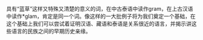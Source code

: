 

具有“蓝草”这样又特殊又清楚的意义的词，在中古泰语中读作gram，在上古汉语中读作*glam，肯定是同一个词。像这样的一大批例子将为我们奠定一个基础，在这个基础上我们可以尝试着证明汉语、藏语和泰语是关系很近的语言，并揭示讲这些语言的民族之间的早期历史亲缘。



